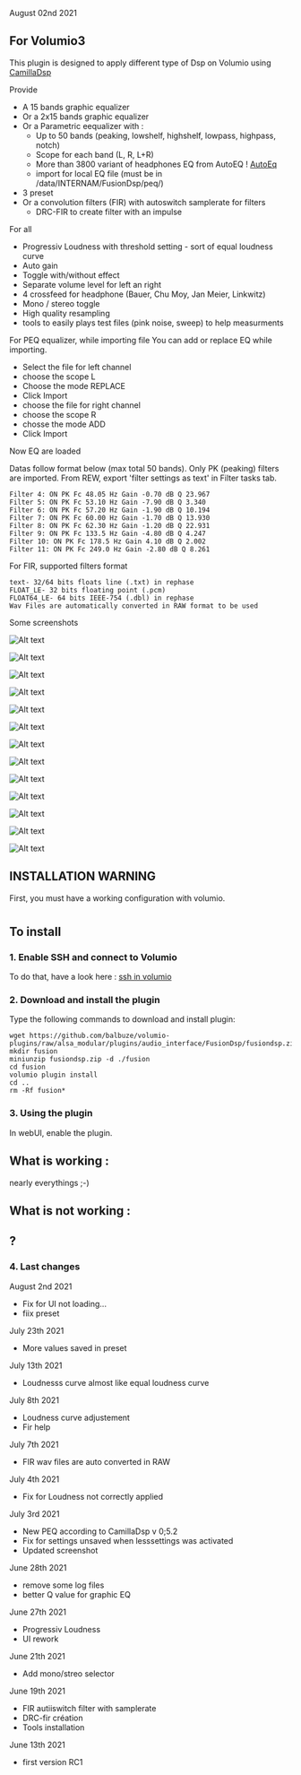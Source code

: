August 02nd 2021


##  For Volumio3


This plugin is designed to apply different type of Dsp on Volumio using [CamillaDsp](https://github.com/HEnquist/camilladsp)


Provide
- A 15 bands graphic equalizer
- Or a 2x15 bands graphic equalizer
- Or a Parametric eequalizer with :
    - Up to 50 bands (peaking, lowshelf, highshelf, lowpass, highpass, notch)
    - Scope for each band (L, R, L+R)
    - More than 3800 variant of headphones EQ from AutoEQ ! [AutoEq](https://github.com/jaakkopasanen/AutoEq)
    - import for local EQ file (must be in /data/INTERNAM/FusionDsp/peq/)
- 3 preset
- Or a convolution filters (FIR) with autoswitch samplerate for filters
    - DRC-FIR to create filter with an impulse

For all 
- Progressiv Loudness with threshold setting - sort of equal loudness curve
- Auto gain
- Toggle with/without effect
- Separate volume level for left an right
- 4 crossfeed for headphone (Bauer, Chu Moy, Jan Meier, Linkwitz)
- Mono / stereo toggle
- High quality resampling
- tools to easily plays test files (pink noise, sweep) to help measurments 

For PEQ equalizer, while importing file 
You can add or replace EQ while importing.
- Select the file for left channel
- choose the scope L
- Choose the mode REPLACE
- Click Import
- choose the file for right channel
- choose the scope R
- chosse the mode ADD
- Click Import

Now EQ are loaded

Datas follow format below (max total 50 bands). Only PK (peaking) filters are imported. From REW, export 'filter settings as text' in Filter tasks tab.

```
Filter 4: ON PK Fc 48.05 Hz Gain -0.70 dB Q 23.967
Filter 5: ON PK Fc 53.10 Hz Gain -7.90 dB Q 3.340
Filter 6: ON PK Fc 57.20 Hz Gain -1.90 dB Q 10.194
Filter 7: ON PK Fc 60.00 Hz Gain -1.70 dB Q 13.930
Filter 8: ON PK Fc 62.30 Hz Gain -1.20 dB Q 22.931
Filter 9: ON PK Fc 133.5 Hz Gain -4.80 dB Q 4.247
Filter 10: ON PK Fc 178.5 Hz Gain 4.10 dB Q 2.002
Filter 11: ON PK Fc 249.0 Hz Gain -2.80 dB Q 8.261

```

For FIR, supported filters format

```
text- 32/64 bits floats line (.txt) in rephase
FLOAT_LE- 32 bits floating point (.pcm)
FLOAT64_LE- 64 bits IEEE-754 (.dbl) in rephase
Wav Files are automatically converted in RAW format to be used
```

Some screenshots

![Alt text](select-dsp.png?raw=true "Select Dsp")

![Alt text](15.png?raw=true "15 bands graphic")

![Alt text](2x15.png?raw=true "2x15 bands graphic")

![Alt text](peq.png?raw=true "Parametric Eq")

![Alt text](fir.png?raw=true "FIR")

![Alt text](resampling.png?raw=true "Resampling")

![Alt text](autoeq.png?raw=true "AutoEq selection")

![Alt text](localimport.png?raw=true "Rew import")

![Alt text](preset.png?raw=true "preset")

![Alt text](crossfeed.png?raw=true "crossfeed")

![Alt text](tools.png?raw=true "tools")

![Alt text](drc-fir.png?raw=true "drc-fir")

![Alt text](loudnesscurve.png?raw=true "Loudness curve")


## INSTALLATION WARNING

First, you must have a working configuration with volumio.

#
## To install

### 1. Enable SSH and connect to Volumio

To do that, have a look here : [ssh in volumio](https://volumio.github.io/docs/User_Manual/SSH.html)

### 2. Download and install the plugin

Type the following commands to download and install plugin:

```
wget https://github.com/balbuze/volumio-plugins/raw/alsa_modular/plugins/audio_interface/FusionDsp/fusiondsp.zip
mkdir fusion
miniunzip fusiondsp.zip -d ./fusion
cd fusion
volumio plugin install
cd ..
rm -Rf fusion*

```

### 3. Using the plugin

In webUI, enable the plugin.

## What is working :

nearly everythings ;-)


## What is not working :
?
- 

### 4. Last changes

August 2nd 2021

- Fix for UI not loading...
- fiix preset

July 23th 2021

- More values saved in preset

July 13th 2021

- Loudnesss curve almost like equal loudness curve

July 8th 2021

- Loudness curve adjustement
- Fir help

July 7th 2021

- FIR wav files are auto converted in RAW

July 4th 2021

- Fix for Loudness not correctly applied

July 3rd 2021

- New PEQ according to CamillaDsp v 0;5.2
- Fix for settings unsaved when lesssettings was activated
- Updated screenshot

June 28th 2021

- remove some log files
- better Q value for graphic EQ 

June 27th 2021

- Progressiv Loudness
- UI rework

June 21th 2021

- Add mono/streo selector

June 19th 2021

- FIR autiiswitch filter with samplerate
- DRC-fir création
- Tools installation

June 13th 2021

- first version RC1

